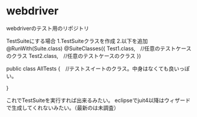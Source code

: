 webdriver
=========

webdriverのテスト用のリポジトリ

TestSuiteにする場合
1.TestSuiteクラスを作成
2.以下を追加
@RunWith(Suite.class)
@SuiteClasses({
	Test1.class,　//任意のテストケースのクラス
	Test2.class,　//任意のテストケースのクラス
})

public class AllTests {　//テストスイートのクラス。中身はなくても良いっぽい。

}

これでTestSuiteを実行すれば出来るみたい。
eclipseでjuit4以降はウィザードで生成してくれないみたい。（最新のは未調査）
